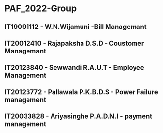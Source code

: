 # PAF_2022-Group
## IT19091112 -  W.N.Wijamuni -Bill Managemant
## IT20012410 -  Rajapaksha D.S.D - Coustomer Managemant
## IT20123840 -  Sewwandi R.A.U.T - Employee Management
## IT20123772 -  Pallawala P.K.B.D.S - Power Failure management
## IT20033828 -  Ariyasinghe P.A.D.N.I - payment management
